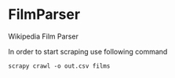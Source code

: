 # FilmParser
Wikipedia Film Parser

In order to start scraping use following command
```
scrapy crawl -o out.csv films
```

